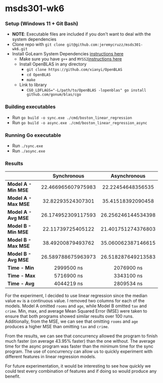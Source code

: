 # msds301-wk6

### Setup (Windows 11 + Git Bash)
- **NOTE**: Executable files are included if you don't want to deal with the system dependencies
- Clone repo with `git clone git@github.com:jeremycruzz/msds301-wk6.git`
- Install GoLearn System Dependencies [instructions here](https://github.com/gonum/blas#installation)
    - Make sure you have `g++` and `MYSS2`[instructions here](https://code.visualstudio.com/docs/cpp/config-mingw)
    - Install OpenBLAS in any directory
        - `git clone https://github.com/xianyi/OpenBLAS`
        - `cd OpenBLAS`
        - `make`
    - Link to library
        - `CGO_LDFLAGS="-L/path/to/OpenBLAS -lopenblas" go install github.com/gonum/blas/cgo`

### Building executables
- Run `go build -o sync.exe ./cmd/boston_linear_regression`
- Run `go build -o async.exe ./cmd/boston_linear_regression_async`


### Running Go executable
- Run `./sync.exe`
- Run `./async.exe`

### Results


|                | **Synchronous**   | **Asynchronous**  |
|----------------|:-----------------:|:-----------------:|
| **Model A - Min MSE** | 22.466965607975983 | 22.22454648356535  |
| **Model A - Max MSE** | 32.82293524307301  | 35.41518392090458  |
| **Model A - Avg MSE** | 26.174952309117593 | 26.256246144534398 |
| **Model B - Min MSE** | 22.11739725405122  | 21.401751274376803 |
| **Model B - Max MSE** | 38.49200879493762  | 35.060062387146615 |
| **Model B - Avg MSE** | 26.589788675963973 | 26.518287649213583 |
| **Time - Min**        | 2999500 ns         | 2076900 ns         |
| **Time - Max**        | 5716900 ns         | 3343100 ns         |
| **Time - Avg**        | 4044219 ns         | 2809534 ns         |

For the experiment, I decided to use linear regression since the median value `mv` is a continuous value. I removed two columns for each of the models. Model A omitted `rooms` and `age`, while Model B omitted `tax` and `crime`. Min, max, and average Mean Squared Error (MSE) were taken to ensure that both programs showed similar results over 100 runs. Additionally, from the MSE, we can see that omitting `rooms` and `age` produces a higher MSE than omitting `tax` and `crime`.

From the results, we can see that concurrency allowed the program to finish much faster (on average 43.95% faster) than the one without. The average time for the async program was faster than the minimum time for the sync program. The use of concurrency can allow us to quickly experiment with different features in linear regression models.

For future experimentation, it would be interesting to see how quickly we could test every combination of features and if doing so would produce any benefit.
